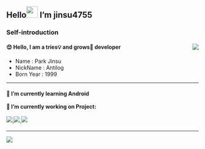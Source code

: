 <h2>Hello<img src="https://raw.githubusercontent.com/MartinHeinz/MartinHeinz/master/wave.gif" width="30px"> I’m jinsu4755 </h2>


### Self-introduction
<h4>
	<span>😊 Hello, I am a tries💡 and grows🌱 developer
	<a href="https://hits.seeyoufarm.com"><img align="right" src="https://hits.seeyoufarm.com/api/count/incr/badge.svg?url=https%3A%2F%2Fgithub.com%2Fjinsu4755&count_bg=%2379C83D&title_bg=%23555555&icon=&icon_color=%23E7E7E7&title=hits&edge_flat=false"/></a>
</h3>

- Name : Park Jinsu
- NickName : Antilog
- Born Year : 1999

<hr>
<h4>
	<span>🌱 I’m currently learning Android</span></br></br>
	<span>🔭 I’m currently working on Project:</span></br></br>
	<a href="https://github.com/placepic/placepic_android">
		<img src="https://github-readme-stats.vercel.app/api/pin/?username=placepic&repo=placepic_android&theme=dracula"/>
	</a>
	<a href="https://github.com/team-nutee/NUTEE-Android">
		<img src="https://github-readme-stats.vercel.app/api/pin/?username=team-nutee&repo=NUTEE-Android&theme=dracula"/>
	</a>
	<a href="https://github.com/nneaning/meaning_Android">
		<img src="https://github-readme-stats.vercel.app/api/pin/?username=nneaning&repo=meaning_Android&theme=dracula"/>
	</a>
	
	
</h4>
<hr>
<div>
	<img src="https://github-readme-stats.vercel.app/api?username=jinsu4755&show_icons=true&count_private=true&theme=dracula"/>
</div>

<!--
**jinsu4755/jinsu4755** is a ✨ _special_ ✨ repository because its `README.md` (this file) appears on your GitHub profile.

Here are some ideas to get you started:

- 🔭 I’m currently working on ...
- 🌱 I’m currently learning ...
- 👯 I’m looking to collaborate on ...
- 🤔 I’m looking for help with ...
- 💬 Ask me about ...
- 📫 How to reach me: ...
- 😄 Pronouns: ...
- ⚡ Fun fact: ...
-->
